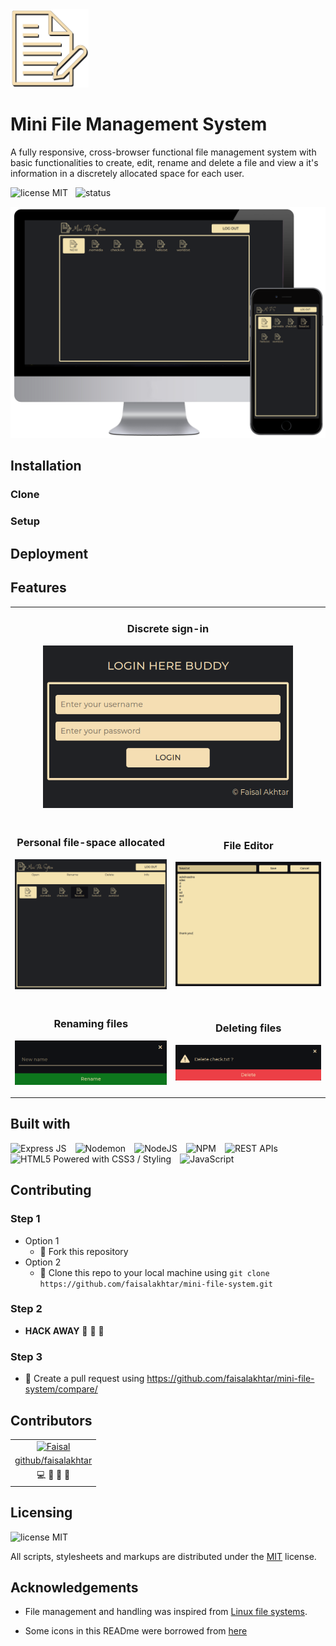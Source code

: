 <img src="static/logo/logo-large.png" alt="logo" width="125">

# Mini File Management System

A fully responsive, cross-browser functional file management system with basic functionalities to create, edit, rename and delete a file and view a it's information in a discretely allocated space for each user.

![license MIT](https://img.shields.io/static/v1?label=LICENSE&message=MIT&color=informational)
&nbsp;
![status](https://img.shields.io/static/v1?label=Status&message=Under+development&color=success)

<p align="center"><img src="screenshots/mfs.png" alt="Mini File Management System" width="600"></p>


## Installation
### Clone
### Setup


## Deployment


## Features
<table>
  <tr>
    <td colspan="2">
      <h3 align="center">Discrete sign-in</h3>
      <p align="center"><img src="screenshots/signin.png" alt="Sign In" width="400"></p>
    </td>
  </tr>

  <tr>
    <td>
      <h3 align="center">Personal file-space allocated</h3>
      <p align="center"><img src="screenshots/main.png" alt="Main Screen"></p>
    </td>
    <td>
      <h3 align="center">File Editor</h3>
      <p align="center"><img src="screenshots/new-file.png" alt="File Editor"></p>
    </td>
  </tr>

  <tr>
    <td>
      <h3 align="center">Renaming files</h3>
      <p align="center"><img src="screenshots/rename.png" alt="Rename" ></p>
    </td>
    <td>
      <h3 align="center">Deleting files</h3>
      <p align="center"><img src="screenshots/delete.png" alt="Delete" ></p>
    </td>
  </tr>
</table>


## Built with

<img width="150" src="https://expressjs.com/images/express-facebook-share.png" alt="Express JS" title="Express JS">&emsp;<img width="80" src="https://user-images.githubusercontent.com/13700/35731649-652807e8-080e-11e8-88fd-1b2f6d553b2d.png" alt="Nodemon" title="Nodemon">&emsp;<img width="125" src="https://upload.wikimedia.org/wikipedia/commons/thumb/d/d9/Node.js_logo.svg/1200px-Node.js_logo.svg.png" alt="NodeJS" title="NodeJS">&emsp;<img width="120" src="https://github.com/npm/logos/blob/master/npm%20logo/classic/npm-2009.png?raw=true" alt="NPM" title="NPM">&emsp;<img width="100" src="https://upload.wikimedia.org/wikipedia/commons/thumb/6/6c/Cloud-API-Logo.svg/1200px-Cloud-API-Logo.svg.png" alt="REST APIs" title="REST APIs">&emsp;<img width="175" src="https://www.w3.org/html/logo/badge/html5-badge-h-css3.png" alt="HTML5 Powered with CSS3 / Styling" title="HTML5 Powered with CSS3 / Styling">&emsp;<img width="90" src="https://upload.wikimedia.org/wikipedia/commons/6/6a/JavaScript-logo.png" alt="JavaScript" title="JavaScript">


## Contributing
### Step 1
- Option 1
  - :fork_and_knife: Fork this repository
- Option 2
  -  :dancers: Clone this repo to your local machine using ```git clone https://github.com/faisalakhtar/mini-file-system.git```

### Step 2
- **HACK AWAY** :hammer: :hammer: :hammer:

### Step 3
- :repeat: Create a pull request using https://github.com/faisalakhtar/mini-file-system/compare/


## Contributors

<table>
  <tr>
    <td align="center">
      <a href="http://faisalakhtar.github.io">
        <img src="https://avatars.githubusercontent.com/faisalakhtar" width="200px" alt="Faisal">
      </a>
    </td>
  </tr>
  <tr>
    <td align="center">
      <a href="http://faisalakhtar.github.io">
        github/faisalakhtar
      </a>
    </td>
  </tr>
  <tr>
    <td align="center">
      <a title="Code">💻</a>
      <a title="Design">🎨</a>
      <a title="Documentation">📖</a>
      <a title="Maintenance">🚧</a>
    </td>
  </tr>
</table>

## Licensing

![license MIT](https://img.shields.io/static/v1?label=LICENSE&message=MIT&color=informational)

All scripts, stylesheets and markups are distributed under the [MIT](LICENSE) license.

## Acknowledgements

- File management and handling was inspired from [Linux file systems](https://www.linux.org/).

- Some icons in this READme were borrowed from [here](https://commons.wikimedia.org/wiki/Main_Page)
